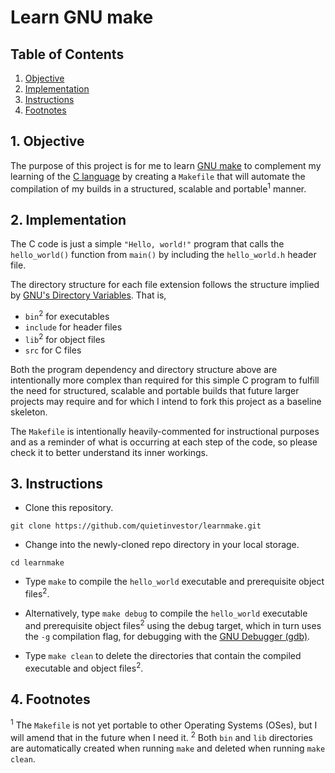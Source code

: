 # Learn GNU make

## Table of Contents

1. [Objective](#1-objective)
2. [Implementation](#2-implementation)
3. [Instructions](#3-instructions)
4. [Footnotes](#4-footnotes)

## 1. Objective

The purpose of this project is for me to learn [GNU make](https://www.gnu.org/software/make/manual/html_node/index.html) to complement my learning of the [C language](https://beej.us/guide/bgc/) by creating a `Makefile` that will automate the compilation of my builds in a structured, scalable and portable<sup>1</sup> manner.

## 2. Implementation

The C code is just a simple `"Hello, world!"` program that calls the `hello_world()` function from `main()` by including the `hello_world.h` header file.

The directory structure for each file extension follows the structure implied by [GNU's Directory Variables](https://www.gnu.org/software/make/manual/html_node/Directory-Variables.html#Directory-Variables). That is,
- `bin`<sup>2</sup> for executables
- `include` for header files
- `lib`<sup>2</sup> for object files
- `src` for C files

Both the program dependency and directory structure above are intentionally more complex than required for this simple C program to fulfill the need for structured, scalable and portable builds that future larger projects may require and for which I intend to fork this project as a baseline skeleton.

The `Makefile` is intentionally heavily-commented for instructional purposes and as a reminder of what is occurring at each step of the code, so please check it to better understand its inner workings.

## 3. Instructions

- Clone this repository.

```
git clone https://github.com/quietinvestor/learnmake.git
```

- Change into the newly-cloned repo directory in your local storage.

```
cd learnmake
```

- Type `make` to compile the `hello_world` executable and prerequisite object files<sup>2</sup>.

- Alternatively, type `make debug` to compile the `hello_world` executable and prerequisite object files<sup>2</sup> using the debug target, which in turn uses the `-g` compilation flag, for debugging with the [GNU Debugger (gdb)](https://beej.us/guide/bggdb/).

- Type `make clean` to delete the directories that contain the compiled executable and object files<sup>2</sup>.

## 4. Footnotes

<sup>1</sup> The `Makefile` is not yet portable to other Operating Systems (OSes), but I will amend that in the future when I need it.
<sup>2</sup> Both `bin` and `lib` directories are automatically created when running `make` and deleted when running `make clean`.
